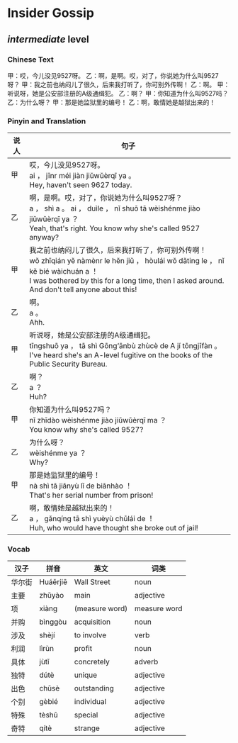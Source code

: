 # Insider Gossip
## *intermediate* level

### Chinese Text
甲：哎，今儿没见9527呀。
乙：啊，是啊。哎，对了，你说她为什么叫9527呀？
甲：我之前也纳闷儿了很久，后来我打听了，你可别外传啊！
乙：啊。
甲：听说呀，她是公安部注册的A级通缉犯。
乙：啊？
甲：你知道为什么叫9527吗？
乙：为什么呀？
甲：那是她监狱里的编号！
乙：啊，敢情她是越狱出来的！

### Pinyin and Translation
|说人|句子|
|----|----|
|甲|哎，今儿没见9527呀。<br />ai ， jīnr méi jiàn jiǔwǔèrqī ya 。<br />Hey, haven't seen 9627 today.|
|乙|啊，是啊。哎，对了，你说她为什么叫9527呀？<br />a ， shì a 。 ai ， duìle ， nǐ shuō tā wèishénme jiào jiǔwǔèrqī ya ？<br />Yeah, that's right. You know why she's called 9527 anyway?|
|甲|我之前也纳闷儿了很久，后来我打听了，你可别外传啊！<br />wǒ zhīqián yě nàmènr le hěn jiǔ ， hòulái wǒ dǎting le ， nǐ kě bié wàichuán a ！<br />I was bothered by this for a long time, then I asked around. And don't tell anyone about this!|
|乙|啊。<br />a 。<br />Ahh.|
|甲|听说呀，她是公安部注册的A级通缉犯。<br />tīngshuō ya ， tā shì Gōng‘ānbù zhùcè de A jí tōngjīfàn 。<br />I've heard she's an A-level fugitive on the books of the Public Security Bureau.|
|乙|啊？<br />a ？<br />Huh?|
|甲|你知道为什么叫9527吗？<br />nǐ zhīdào wèishénme jiào jiǔwǔèrqī ma ？<br />You know why she's called 9527?|
|乙|为什么呀？<br />wèishénme ya ？<br />Why?|
|甲|那是她监狱里的编号！<br />nà shì tā jiānyù lǐ de biānhào ！<br />That's her serial number from prison!|
|乙|啊，敢情她是越狱出来的！<br />a ， gǎnqíng tā shì yuèyù chūlái de ！<br />Huh, who would have thought she broke out of jail!|
### Vocab
|汉子|拼音|英文|词类|
|----|----|----|----|
|华尔街|Huáěrjiē|Wall Street|noun|
|主要|zhǔyào|main|adjective|
|项|xiàng|(measure word)|measure word|
|并购|bìnggòu|acquisition|noun|
|涉及|shèjí|to involve|verb|
|利润|lìrùn|profit|noun|
|具体|jùtǐ|concretely|adverb|
|独特|dútè|unique|adjective|
|出色|chūsè|outstanding|adjective|
|个别|gèbié|individual|adjective|
|特殊|tèshū|special|adjective|
|奇特|qítè|strange|adjective|